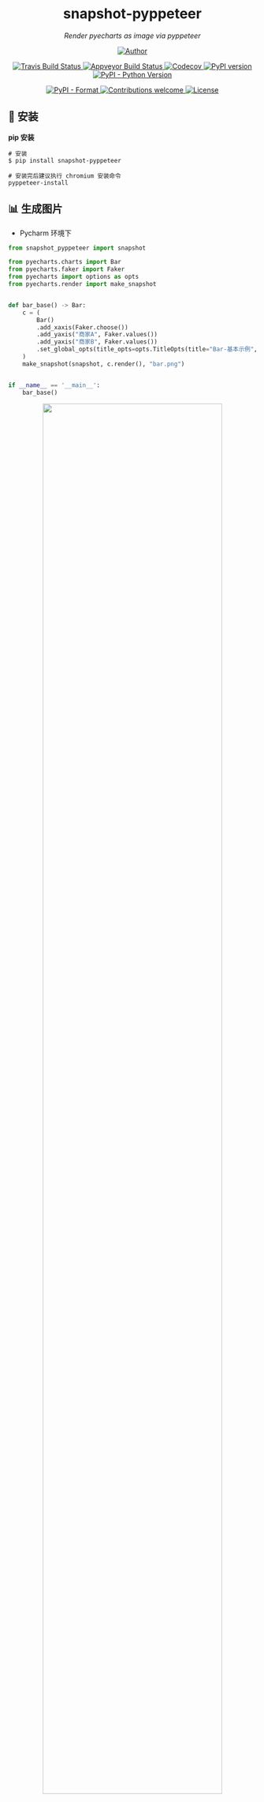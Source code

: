 <h1 align="center">snapshot-pyppeteer</h1>
<p align="center">
    <em>Render pyecharts as image via pyppeteer</em>
</p>
<p align="center">
    <a href="https://github.com/sunhailin-Leo">
        <img src="https://img.shields.io/badge/Author-sunhailin--Leo-blue" alt="Author">
    </a>
</p>
<p align="center">
    <a href="https://travis-ci.org/pyecharts/snapshot-pyppeteer">
        <img src="https://travis-ci.org/pyecharts/snapshot-pyppeteer.svg?branch=master" alt="Travis Build Status">
    </a>
    <a href="https://ci.appveyor.com/project/sunhailin-Leo/snapshot-pyppeteer">
        <img src="https://ci.appveyor.com/api/projects/status/4khrmyt8ustrbniw/branch/master?svg=true" alt="Appveyor Build Status">
    </a>
    <a href="https://codecov.io/gh/pyecharts/snapshot-pyppeteer">
        <img src="https://codecov.io/gh/pyecharts/snapshot-pyppeteer/branch/master/graph/badge.svg" alt="Codecov">
    </a>
    <a href="https://badge.fury.io/py/snapshot-pyppeteer">
        <img src="https://badge.fury.io/py/snapshot-pyppeteer.svg" alt="PyPI version">
    </a>
    <a href="https://pypi.org/project/snapshot-pyppeteer/">
        <img src="https://img.shields.io/pypi/pyversions/snapshot-pyppeteer.svg?colorB=brightgreen" alt="PyPI - Python Version">
    </a>
</p>
<p align="center">
    <a href="https://pypi.org/project/snapshot-pyppeteer">
        <img src="https://img.shields.io/pypi/format/snapshot-pyppeteer.svg" alt="PyPI - Format">
    </a>
     <a href="https://github.com/pyecharts/snapshot-pyppeteer/pulls">
        <img src="https://img.shields.io/badge/contributions-welcome-brightgreen.svg?style=flat" alt="Contributions welcome">
    </a>
    <a href="https://opensource.org/licenses/MIT">
        <img src="https://img.shields.io/badge/License-MIT-brightgreen.svg" alt="License">
    </a>
</p>

## 🔰 安装

**pip 安装**
```shell
# 安装
$ pip install snapshot-pyppeteer

# 安装完后建议执行 chromium 安装命令
pyppeteer-install
```

## 📊 生成图片

* Pycharm 环境下
```python
from snapshot_pyppeteer import snapshot

from pyecharts.charts import Bar
from pyecharts.faker import Faker
from pyecharts import options as opts
from pyecharts.render import make_snapshot


def bar_base() -> Bar:
    c = (
        Bar()
        .add_xaxis(Faker.choose())
        .add_yaxis("商家A", Faker.values())
        .add_yaxis("商家B", Faker.values())
        .set_global_opts(title_opts=opts.TitleOpts(title="Bar-基本示例", subtitle="我是副标题"))
    )
    make_snapshot(snapshot, c.render(), "bar.png")


if __name__ == '__main__':
    bar_base()
```
<p align="center">
    <img src="https://user-images.githubusercontent.com/17564655/66774139-704bf300-eef3-11e9-9cc2-6767d9650b38.png" width="85%">
</p>

* Notebook 环境下
```jupyterpython
#%%

from snapshot_pyppeteer import snapshot

from pyecharts.charts import Bar
from pyecharts.faker import Faker
from pyecharts import options as opts
from pyecharts.render import make_snapshot

#%%

c = (
    Bar()
    .add_xaxis(Faker.choose())
    .add_yaxis("商家A", Faker.values())
    .add_yaxis("商家B", Faker.values())
    .set_global_opts(title_opts=opts.TitleOpts(title="Bar-基本示例", subtitle="我是副标题"))
)
make_snapshot(snapshot, c.render(), "bar.png", notebook=True)

#%%
```
<p align="center">
    <img src="https://user-images.githubusercontent.com/17564655/68744231-1859f680-062f-11ea-8385-fe677ee6b370.png" width="85%">
</p>

## ☁️ 扩展参数
* 在 `pyecharts` 的 `make_snapshot` 中允许传递 `kwargs` 类型的参数：

参数名称 | 参数类型 | 参数默认值 | 参数说明
-|-|-|-
notebook | bool | False | 判断渲染环境是否处于 notebook 
remoteAddress | str | 空字符串 | 用于 docker browserless 的地址配置

## 🚀Docker browserless 的使用说明
* 文档：[browserless 文档地址](https://docs.browserless.io/)
* 使用步骤：
    * 第一步：省略 docker 环境构建
    * 第二步：拉取镜像 & 启动容器
    ```shell script
    $ docker pull browserless/chrome:latest
    $ docker run -d -p 3000:3000 --shm-size 2gb --name browserless --restart always -e "DEBUG=browserless/chrome" -e "MAX_CONCURRENT_SESSIONS=10" browserless/chrome:latest
    ```
    * 第三步：渲染参数 `remoteAddress` 按此方式填入：`ws://<容器服务的IP>:3000`

## 📃 License

MIT [©sunhailin-Leo](https://github.com/sunhailin-Leo)
